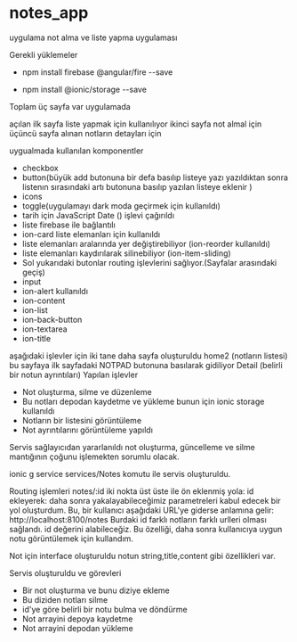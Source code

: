 # notes_app

uygulama not alma ve liste yapma uygulaması

Gerekli yüklemeler
* npm install firebase @angular/fire --save

* npm install @ionic/storage --save





Toplam üç sayfa var uygulamada

açılan ilk sayfa  liste yapmak için kullanılıyor
ikinci sayfa not almal için
üçüncü sayfa alınan notların detayları için

uygualmada kullanılan komponentler

* checkbox
* button(büyük add butonuna bir defa basılıp listeye yazı yazıldıktan sonra listenın sırasındaki artı butonuna basılıp yazılan listeye eklenir )
* icons
* toggle(uygulamayı dark moda geçirmek için kullanıldı)
* tarih için JavaScript Date () işlevi çağırıldı
* liste firebase ile bağlantılı
* ion-card liste elemanları için kullanıldı
* liste elemanları aralarında yer değiştirebiliyor (ion-reorder kullanıldı)
* liste elemanları kaydırılarak silinebiliyor (ion-item-sliding)
* Sol yukarıdaki butonlar routing işlevlerini sağlıyor.(Sayfalar arasındaki geçiş)
* input 
* ion-alert kullanıldı
* ion-content
* ion-list
* ion-back-button
* ion-textarea
* ion-title



aşağıdaki işlevler için iki tane daha sayfa oluşturuldu
home2 (notların listesi) bu sayfaya ilk sayfadaki NOTPAD butonuna basılarak gidiliyor
Detail (belirli bir notun ayrıntıları)
Yapılan işlevler
* Not oluşturma, silme ve düzenleme
* Bu notları depodan kaydetme ve yükleme bunun için ionic storage kullanıldı
* Notların bir listesini görüntüleme
* Not ayrıntılarını görüntüleme yapıldı





Servis sağlayıcıdan yararlanıldı not oluşturma, güncelleme ve silme mantığının çoğunu işlemekten sorumlu olacak.


ionic g service services/Notes komutu ile servis oluşturuldu.


Routing işlemleri
notes/:id iki nokta üst üste ile ön eklenmiş yola: id ekleyerek: daha sonra yakalayabileceğimiz parametreleri kabul edecek bir yol oluşturdum.
Bu, bir kullanıcı aşağıdaki URL'ye giderse anlamına gelir:
http://localhost:8100/notes
Burdaki id farklı notların farklı urlleri olması sağlandı. id değerini alabileceğiz. Bu özelliği, daha sonra kullanıcıya uygun notu görüntülemek için kullandım.





Not için interface oluşturuldu notun string,title,content gibi özellikleri var.


Servis oluşturuldu ve görevleri
* Bir not oluşturma ve bunu diziye ekleme
* Bu diziden notları silme
* id'ye göre belirli bir notu bulma ve döndürme
* Not arrayini depoya kaydetme
* Not arrayini depodan yükleme





